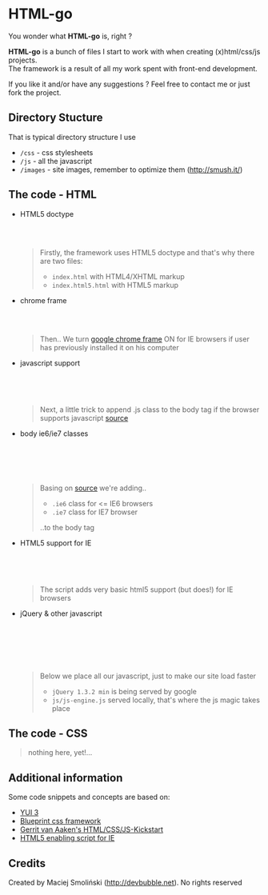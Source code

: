 # HTML-go


You wonder what **HTML-go** is, right ?
  
  
**HTML-go** is a bunch of files I start to work with when creating (x)html/css/js projects.  
The framework is a result of all my work spent with front-end development.  

If you like it and/or have any suggestions ? Feel free to contact me or just fork the project.  

## Directory Stucture

That is typical directory structure I use

* `/css` - css stylesheets
* `/js` - all the javascript
* `/images` - site images, remember to optimize them (http://smush.it/)

## The code - HTML

* HTML5 doctype

    <pre>
    <!DOCTYPE html>
    </pre>
    
    > Firstly, the framework uses HTML5 doctype and that's why there are two files:
    >
    > * `index.html` with HTML4/XHTML markup
    > * `index.html5.html` with HTML5 markup


* chrome frame

    <pre>
    <meta http-equiv="X-UA-Compatible" content="chrome=1">
    </pre>

    > Then.. We turn [google chrome frame](http://code.google.com/intl/pl-PL/chrome/chromeframe/) ON for IE browsers if user has previously installed it on his computer


* javascript support

    <pre>
    <script type="text/javascript">document.documentElement.className += " js";</script>
    </pre>

    > Next, a little trick to append .js class to the body tag if the browser supports javascript [source](http://www.webkrauts.de/2008/12/14/sehr-sehr-schnelle-seiten-website-performance-best-practice-teil-2/)



* body ie6/ie7 classes

    <pre>
    <!--[if lte IE 6]><body class="ie6"><![endif]-->
    <!--[if IE 7]><body class="ie7"><![endif]-->
    <!--[if !IE]><!--><body><!-- <![endif]-->
    </pre>

    > Basing on [source](http://codecandies.de/2008/12/12/conditional-comments-wenige-requests/) we're adding..
    >
    > * `.ie6` class for <= IE6 browsers
    > * `.ie7` class for IE7 browser
    >
    > ..to the body tag


* HTML5 support for IE

    <pre>
    <!--[if IE]><script src="http://html5shiv.googlecode.com/svn/trunk/html5.js"></script><![endif]-->
    </pre>

    > The script adds very basic html5 support (but does!) for IE browsers


* jQuery & other javascript

    <pre>
    <script type="text/javascript" src="http://ajax.googleapis.com/ajax/libs/jquery/1.3.2/jquery.min.js"></script>
    <script type="text/javascript" src="js/js-engine.js"></script>
    </pre>

    > Below we place all our javascript, just to make our site load faster
    > 
    > * `jQuery 1.3.2 min` is being served by google
    > * `js/js-engine.js` served locally, that's where the js magic takes place

## The code - CSS

> nothing here, yet!...

## Additional information

Some code snippets and concepts are based on:

* [YUI 3](http://developer.yahoo.com/yui/3/)
* [Blueprint css framework](http://blueprintcss.org) 
* [Gerrit van Aaken's HTML/CSS/JS-Kickstart](http://praegnanz.de/weblog/htmlcssjs-kickstart)
* [HTML5 enabling script for IE](http://remysharp.com/2009/01/07/html5-enabling-script/)


## Credits

Created by Maciej Smoliński (<http://devbubble.net>). No rights reserved